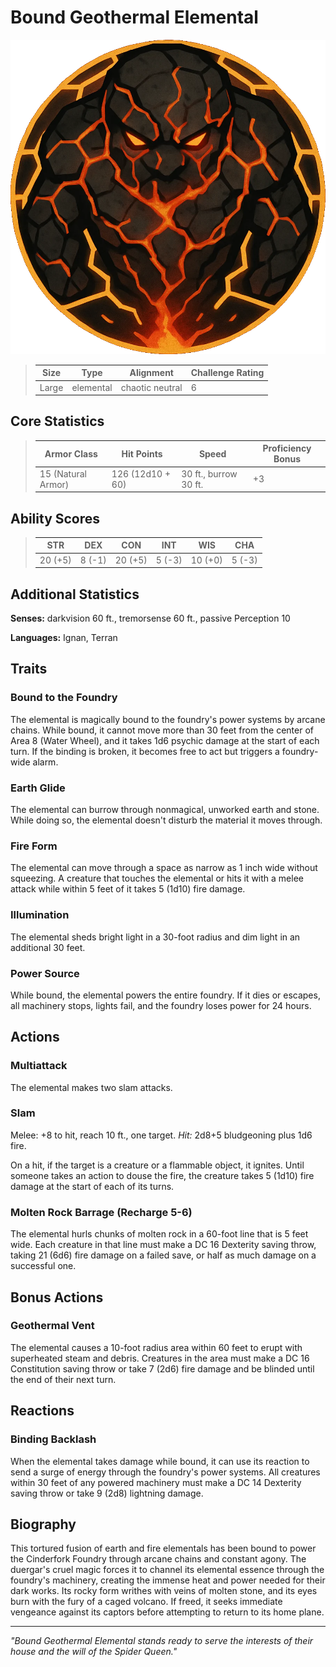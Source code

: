 # Bound Geothermal Elemental

<link rel="stylesheet" href="../drow_theme.css">

![Bound Geothermal Elemental](../images/geothermal_elemtental.webp)

> | **Size** | **Type** | **Alignment** | **Challenge Rating** |
> |----------|----------|---------------|----------------------|
> | Large | elemental | chaotic neutral | 6 |

## Core Statistics

> | **Armor Class** | **Hit Points** | **Speed** | **Proficiency Bonus** |
> |-----------------|----------------|-----------|------------------------|
> | 15 (Natural Armor) | 126 (12d10 + 60) | 30 ft., burrow 30 ft. | +3 |

## Ability Scores

> | **STR** | **DEX** | **CON** | **INT** | **WIS** | **CHA** |
> |---------|---------|---------|---------|---------|---------|
> | 20 (+5) | 8 (-1) | 20 (+5) | 5 (-3) | 10 (+0) | 5 (-3) |

## Additional Statistics

**Senses:** darkvision 60 ft., tremorsense 60 ft., passive Perception 10

**Languages:** Ignan, Terran

## Traits

### Bound to the Foundry
The elemental is magically bound to the foundry's power systems by arcane chains. While bound, it cannot move more than 30 feet from the center of Area 8 (Water Wheel), and it takes 1d6 psychic damage at the start of each turn. If the binding is broken, it becomes free to act but triggers a foundry-wide alarm.

### Earth Glide
The elemental can burrow through nonmagical, unworked earth and stone. While doing so, the elemental doesn't disturb the material it moves through.

### Fire Form
The elemental can move through a space as narrow as 1 inch wide without squeezing. A creature that touches the elemental or hits it with a melee attack while within 5 feet of it takes 5 (1d10) fire damage.

### Illumination
The elemental sheds bright light in a 30-foot radius and dim light in an additional 30 feet.

### Power Source
While bound, the elemental powers the entire foundry. If it dies or escapes, all machinery stops, lights fail, and the foundry loses power for 24 hours.

## Actions

### Multiattack
The elemental makes two slam attacks.

### Slam
Melee: +8 to hit, reach 10 ft., one target. *Hit:* 2d8+5 bludgeoning plus 1d6 fire.

On a hit, if the target is a creature or a flammable object, it ignites. Until someone takes an action to douse the fire, the creature takes 5 (1d10) fire damage at the start of each of its turns.

### Molten Rock Barrage (Recharge 5-6)
The elemental hurls chunks of molten rock in a 60-foot line that is 5 feet wide. Each creature in that line must make a DC 16 Dexterity saving throw, taking 21 (6d6) fire damage on a failed save, or half as much damage on a successful one.

## Bonus Actions

### Geothermal Vent
The elemental causes a 10-foot radius area within 60 feet to erupt with superheated steam and debris. Creatures in the area must make a DC 16 Constitution saving throw or take 7 (2d6) fire damage and be blinded until the end of their next turn.

## Reactions

### Binding Backlash
When the elemental takes damage while bound, it can use its reaction to send a surge of energy through the foundry's power systems. All creatures within 30 feet of any powered machinery must make a DC 14 Dexterity saving throw or take 9 (2d8) lightning damage.

## Biography

This tortured fusion of earth and fire elementals has been bound to power the Cinderfork Foundry through arcane chains and constant agony. The duergar's cruel magic forces it to channel its elemental essence through the foundry's machinery, creating the immense heat and power needed for their dark works. Its rocky form writhes with veins of molten stone, and its eyes burn with the fury of a caged volcano. If freed, it seeks immediate vengeance against its captors before attempting to return to its home plane.

---

*"Bound Geothermal Elemental stands ready to serve the interests of their house and the will of the Spider Queen."*